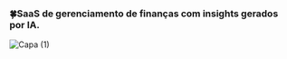 ### 🍀SaaS de gerenciamento de finanças com insights gerados por IA.

![Capa (1)](https://github.com/user-attachments/assets/f0bc89dc-f531-42e8-8316-e54020e727aa)
